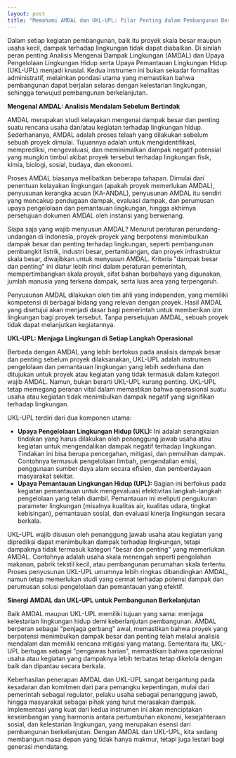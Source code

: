 ```yaml
---
layout: post
title: "Memahami AMDAL dan UKL-UPL: Pilar Penting dalam Pembangunan Berkelanjutan"
---
```


Dalam setiap kegiatan pembangunan, baik itu proyek skala besar maupun usaha kecil, dampak terhadap lingkungan tidak dapat diabaikan. Di sinilah peran penting Analisis Mengenai Dampak Lingkungan (AMDAL) dan Upaya Pengelolaan Lingkungan Hidup serta Upaya Pemantauan Lingkungan Hidup (UKL-UPL) menjadi krusial. Kedua instrumen ini bukan sekadar formalitas administratif, melainkan pondasi utama yang memastikan bahwa pembangunan dapat berjalan selaras dengan kelestarian lingkungan, sehingga terwujud pembangunan berkelanjutan.

**Mengenal AMDAL: Analisis Mendalam Sebelum Bertindak**

AMDAL merupakan studi kelayakan mengenai dampak besar dan penting suatu rencana usaha dan/atau kegiatan terhadap lingkungan hidup. Sederhananya, AMDAL adalah proses telaah yang dilakukan sebelum sebuah proyek dimulai. Tujuannya adalah untuk mengidentifikasi, memprediksi, mengevaluasi, dan meminimalkan dampak negatif potensial yang mungkin timbul akibat proyek tersebut terhadap lingkungan fisik, kimia, biologi, sosial, budaya, dan ekonomi.

Proses AMDAL biasanya melibatkan beberapa tahapan. Dimulai dari penentuan kelayakan lingkungan (apakah proyek memerlukan AMDAL), penyusunan kerangka acuan (KA-ANDAL), penyusunan AMDAL itu sendiri yang mencakup pendugaan dampak, evaluasi dampak, dan perumusan upaya pengelolaan dan pemantauan lingkungan, hingga akhirnya persetujuan dokumen AMDAL oleh instansi yang berwenang.

Siapa saja yang wajib menyusun AMDAL? Menurut peraturan perundang-undangan di Indonesia, proyek-proyek yang berpotensi menimbulkan dampak besar dan penting terhadap lingkungan, seperti pembangunan pembangkit listrik, industri besar, pertambangan, dan proyek infrastruktur skala besar, diwajibkan untuk menyusun AMDAL. Kriteria "dampak besar dan penting" ini diatur lebih rinci dalam peraturan pemerintah, mempertimbangkan skala proyek, sifat bahan berbahaya yang digunakan, jumlah manusia yang terkena dampak, serta luas area yang terpengaruh.

Penyusunan AMDAL dilakukan oleh tim ahli yang independen, yang memiliki kompetensi di berbagai bidang yang relevan dengan proyek. Hasil AMDAL yang disetujui akan menjadi dasar bagi pemerintah untuk memberikan izin lingkungan bagi proyek tersebut. Tanpa persetujuan AMDAL, sebuah proyek tidak dapat melanjutkan kegiatannya.

**UKL-UPL: Menjaga Lingkungan di Setiap Langkah Operasional**

Berbeda dengan AMDAL yang lebih berfokus pada analisis dampak besar dan penting sebelum proyek dilaksanakan, UKL-UPL adalah instrumen pengelolaan dan pemantauan lingkungan yang lebih sederhana dan ditujukan untuk proyek atau kegiatan yang tidak termasuk dalam kategori wajib AMDAL. Namun, bukan berarti UKL-UPL kurang penting. UKL-UPL tetap memegang peranan vital dalam memastikan bahwa operasional suatu usaha atau kegiatan tidak menimbulkan dampak negatif yang signifikan terhadap lingkungan.

UKL-UPL terdiri dari dua komponen utama:

*   **Upaya Pengelolaan Lingkungan Hidup (UKL):** Ini adalah serangkaian tindakan yang harus dilakukan oleh penanggung jawab usaha atau kegiatan untuk mengendalikan dampak negatif terhadap lingkungan. Tindakan ini bisa berupa pencegahan, mitigasi, dan pemulihan dampak. Contohnya termasuk pengelolaan limbah, pengendalian emisi, penggunaan sumber daya alam secara efisien, dan pemberdayaan masyarakat sekitar.
*   **Upaya Pemantauan Lingkungan Hidup (UPL):** Bagian ini berfokus pada kegiatan pemantauan untuk mengevaluasi efektivitas langkah-langkah pengelolaan yang telah diambil. Pemantauan ini meliputi pengukuran parameter lingkungan (misalnya kualitas air, kualitas udara, tingkat kebisingan), pemantauan sosial, dan evaluasi kinerja lingkungan secara berkala.

UKL-UPL wajib disusun oleh penanggung jawab usaha atau kegiatan yang diprediksi dapat menimbulkan dampak terhadap lingkungan, tetapi dampaknya tidak termasuk kategori "besar dan penting" yang memerlukan AMDAL. Contohnya adalah usaha skala menengah seperti pengolahan makanan, pabrik tekstil kecil, atau pembangunan perumahan skala tertentu. Proses penyusunan UKL-UPL umumnya lebih ringkas dibandingkan AMDAL, namun tetap memerlukan studi yang cermat terhadap potensi dampak dan perumusan solusi pengelolaan dan pemantauan yang efektif.

**Sinergi AMDAL dan UKL-UPL untuk Pembangunan Berkelanjutan**

Baik AMDAL maupun UKL-UPL memiliki tujuan yang sama: menjaga kelestarian lingkungan hidup demi keberlanjutan pembangunan. AMDAL berperan sebagai "penjaga gerbang" awal, memastikan bahwa proyek yang berpotensi menimbulkan dampak besar dan penting telah melalui analisis mendalam dan memiliki rencana mitigasi yang matang. Sementara itu, UKL-UPL bertugas sebagai "pengawas harian", memastikan bahwa operasional usaha atau kegiatan yang dampaknya lebih terbatas tetap dikelola dengan baik dan dipantau secara berkala.

Keberhasilan penerapan AMDAL dan UKL-UPL sangat bergantung pada kesadaran dan komitmen dari para pemangku kepentingan, mulai dari pemerintah sebagai regulator, pelaku usaha sebagai penanggung jawab, hingga masyarakat sebagai pihak yang turut merasakan dampak. Implementasi yang kuat dari kedua instrumen ini akan menciptakan keseimbangan yang harmonis antara pertumbuhan ekonomi, kesejahteraan sosial, dan kelestarian lingkungan, yang merupakan esensi dari pembangunan berkelanjutan. Dengan AMDAL dan UKL-UPL, kita sedang membangun masa depan yang tidak hanya makmur, tetapi juga lestari bagi generasi mendatang.
